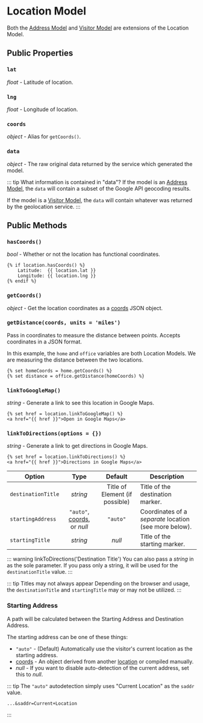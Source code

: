 # Location Model

Both the [Address Model](/models/address-model/) and [Visitor Model](/models/visitor-model/) are extensions of the Location Model.

## Public Properties

### `lat`

_float_ - Latitude of location.

### `lng`

_float_ - Longitude of location.

### `coords`

_object_ - Alias for `getCoords()`.

### `data`

_object_ - The raw original data returned by the service which generated the model.

::: tip What information is contained in "data"?
If the model is an [Address Model](/models/address-model/), the `data` will contain a subset of the Google API geocoding results.

If the model is a [Visitor Model](/models/visitor-model/), the `data` will contain whatever was returned by the geolocation service.
:::

## Public Methods

### `hasCoords()`

_bool_ - Whether or not the location has functional coordinates.

```twig
{% if location.hasCoords() %}
    Latitude:  {{ location.lat }}
    Longitude: {{ location.lng }}
{% endif %}
```

### `getCoords()`

_object_ - Get the location coordinates as a [coords](/models/coordinates/) JSON object.

### `getDistance(coords, units = 'miles')`

Pass in coordinates to measure the distance between points. Accepts coordinates in a JSON format.

In this example, the `home` and `office` variables are both Location Models. We are measuring the distance between the two locations.

```twig
{% set homeCoords = home.getCoords() %}
{% set distance = office.getDistance(homeCoords) %}
```

### `linkToGoogleMap()`

_string_ - Generate a link to see this location in Google Maps.

```twig
{% set href = location.linkToGoogleMap() %}
<a href="{{ href }}">Open in Google Maps</a>
```

### `linkToDirections(options = {})`

_string_ - Generate a link to get directions in Google Maps.

```twig
{% set href = location.linkToDirections() %}
<a href="{{ href }}">Directions in Google Maps</a>
```

| Option             | Type     | Default  | Description |
|--------------------|:--------:|:--------:|------------------------------------|
| `destinationTitle` | _string_ | Title of Element (if possible)   | Title of the destination marker. |
| `startingAddress`  | `"auto"`, [coords](/models/coordinates/), or _null_  | `"auto"` | Coordinates of a _separate_ location (see more below). |
| `startingTitle`    | _string_ | _null_   | Title of the starting marker. |

::: warning linkToDirections('Destination Title')
You can also pass a _string_ in as the sole parameter. If you pass only a string, it will be used for the `destinationTitle` value.
:::

::: tip Titles may not always appear
Depending on the browser and usage, the `destinationTitle` and `startingTitle` may or may not be utilized.
:::

### Starting Address

A path will be calculated between the Starting Address and Destination Address.

The starting address can be one of these things:

 - `"auto"` - (Default) Automatically use the visitor's current location as the starting address.
 - [coords](/models/coordinates/) - An object derived from another [location](/models/location-model/#getcoords) or compiled manually.
 - _null_ - If you want to disable auto-detection of the current address, set this to _null_.

::: tip
The `"auto"` autodetection simply uses "Current Location" as the `saddr` value.

```twig
...&saddr=Current+Location
```
:::
